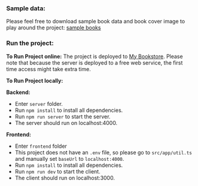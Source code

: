 ### Sample data:
Please feel free to download sample book data and book cover image to play around the project: [sample books](https://github.com/PIAO-A-PIAO/my-bookstore/tree/main/sample_books)

### Run the project:

**To Run Project online:**
The project is deployed to [My Bookstore](https://my-bookstore-six.vercel.app/).
Please note that because the server is deployed to a free web service, the first time access might take extra time.

**To Run Project locally:**

**Backend:**
- Enter `server` folder.
- Run `npm install` to install all dependencies.
- Run `npm run server` to start the server.
- The server should run on localhost:4000.

**Frontend:**
- Enter `frontend` folder
- This project does not have an `.env` file, so please go to `src/app/util.ts` and manually set `baseUrl` to `localhost:4000`.
- Run `npm install` to install all dependencies.
- Run `npm run dev` to start the client.
- The client should run on localhost:3000.
